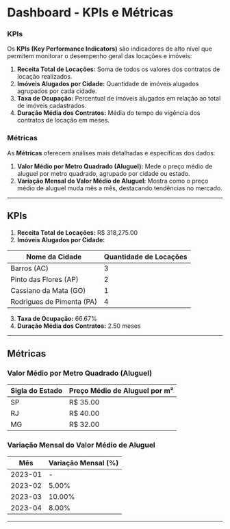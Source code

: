 # Dashboard - KPIs e Métricas

### KPIs
Os **KPIs (Key Performance Indicators)** são indicadores de alto nível que permitem monitorar o desempenho geral das locações e imóveis:
1. **Receita Total de Locações:** Soma de todos os valores dos contratos de locação realizados.
2. **Imóveis Alugados por Cidade:** Quantidade de imóveis alugados agrupados por cada cidade.
3. **Taxa de Ocupação:** Percentual de imóveis alugados em relação ao total de imóveis cadastrados.
4. **Duração Média dos Contratos:** Média do tempo de vigência dos contratos de locação em meses.

### Métricas
As **Métricas** oferecem análises mais detalhadas e específicas dos dados:
1. **Valor Médio por Metro Quadrado (Aluguel):** Mede o preço médio de aluguel por metro quadrado, agrupado por cidade ou estado.
2. **Variação Mensal do Valor Médio de Aluguel:** Mostra como o preço médio de aluguel muda mês a mês, destacando tendências no mercado.

---

## KPIs

1. **Receita Total de Locações:** R$ 318,275.00
2. **Imóveis Alugados por Cidade:**

| Nome da Cidade           | Quantidade de Locações |
|---------------------------|-------------------------|
| Barros (AC)              | 3                       |
| Pinto das Flores (AP)    | 2                       |
| Cassiano da Mata (GO)    | 1                       |
| Rodrigues de Pimenta (PA)| 4                       |

3. **Taxa de Ocupação:** 66.67%
4. **Duração Média dos Contratos:** 2.50 meses

---

## Métricas

### Valor Médio por Metro Quadrado (Aluguel)

| Sigla do Estado | Preço Médio de Aluguel por m² |
|-----------------|--------------------------------|
| SP              | R$ 35.00                      |
| RJ              | R$ 40.00                      |
| MG              | R$ 32.00                      |

### Variação Mensal do Valor Médio de Aluguel

| Mês       | Variação Mensal (%) |
|-----------|---------------------|
| 2023-01   | -                   |
| 2023-02   | 5.00%               |
| 2023-03   | 10.00%              |
| 2023-04   | 8.00%               |

---
